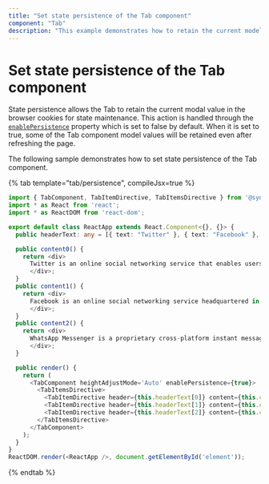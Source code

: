 ```yaml
---
title: "Set state persistence of the Tab component"
component: "Tab"
description: "This example demonstrates how to retain the current model value in the browser cookies for state maintenance of the Essential JS 2 Tab component."
---
```


# Set state persistence of the Tab component

State persistence allows the Tab to retain the current modal value in the browser cookies for state maintenance. This action is handled through the [`enablePersistence`](../../api/tab#enablepersistence) property which is set to false by default.
When it is set to true, some of the Tab component model values will be retained even after refreshing the page.

The following sample demonstrates how to set state persistence of the Tab component.

{% tab template="tab/persistence", compileJsx=true %}

```typescript
import { TabComponent, TabItemDirective, TabItemsDirective } from '@syncfusion/ej2-react-navigations';
import * as React from 'react';
import * as ReactDOM from 'react-dom';

export default class ReactApp extends React.Component<{}, {}> {
  public headerText: any = [{ text: "Twitter" }, { text: "Facebook" }, { text: "WhatsApp" }];

  public content0() {
    return <div>
      Twitter is an online social networking service that enables users to send and read short 140-character messages called "tweets". Registered users can read and post tweets, but those who are unregistered can only read them. Users access Twitter through the website interface, SMS or mobile device app Twitter Inc. is based in San Francisco and has more than 25 offices around the world. Twitter was created in March 2006 by Jack Dorsey, Evan Williams, Biz Stone, and Noah Glass and launched in July 2006. The service rapidly gained worldwide popularity, with more than 100 million users posting 340 million tweets a day in 2012.The service also handled 1.6 billion search queries per day.
      </div>;
  }
  public content1() {
    return <div>
      Facebook is an online social networking service headquartered in Menlo Park, California. Its website was launched on February 4, 2004, by Mark Zuckerberg with his Harvard College roommates and fellow students Eduardo Saverin, Andrew McCollum, Dustin Moskovitz and Chris Hughes.The founders had initially limited the website membership to Harvard students, but later expanded it to colleges in the Boston area, the Ivy League, and Stanford University. It gradually added support for students at various other universities and later to high-school students.
      </div>;
  }
  public content2() {
    return <div>
      WhatsApp Messenger is a proprietary cross-platform instant messaging client for smartphones that operates under a subscription business model. It uses the Internet to send text messages, images, video, user location and audio media messages to other users using standard cellular mobile numbers. As of February 2016, WhatsApp had a user base of up to one billion,[10] making it the most globally popular messaging application. WhatsApp Inc., based in Mountain View, California, was acquired by Facebook Inc. on February 19, 2014, for approximately US$19.3 billion.
      </div>;
  }

  public render() {
    return (
      <TabComponent heightAdjustMode='Auto' enablePersistence={true}>
        <TabItemsDirective>
          <TabItemDirective header={this.headerText[0]} content={this.content0} />
          <TabItemDirective header={this.headerText[1]} content={this.content1} />
          <TabItemDirective header={this.headerText[2]} content={this.content2} />
        </TabItemsDirective>
      </TabComponent>
    );
  }
}
ReactDOM.render(<ReactApp />, document.getElementById('element'));

```

{% endtab %}
